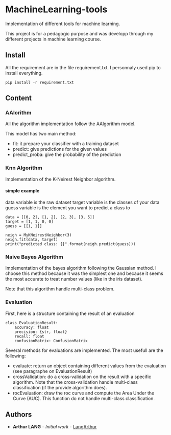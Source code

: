 # MachineLearning-tools

Implementation of different tools for machine learning.

This project is for a pedagogic purpose and was developp through my different projects in machine learning course.

## Install

All the requirement are in the file requirement.txt. I personnaly used pip to install everything.

```
pip install -r requirement.txt
```

## Content

### AAlorithm

All the algorithm implementation follow the AAlgorithm model.

This model has two main method:
- fit: it prepare your classifier with a training dataset
- predict: give predictions for the given values
- predict_proba: give the probability of the prediction

### Knn Algorithm

Implementation of the K-Neirest Neighbor algorithm.

#### simple example

data variable is the raw dataset
target variable is the classes of your data
guess variable is the element you want to predict a class to
```
data = [[0, 2], [1, 2], [2, 3], [3, 5]]
target = [1, 1, 0, 0]
guess = [[1, 1]]

neigh = MyKNeirestNeighbor(3)
neigh.fit(data, target)
print("predicted class: {}".format(neigh.predict(guess)))
```

### Naive Bayes Algorithm

Implementation of the bayes algorithm following the Gaussian method. I choose this method because it was the simplest one and because it seems the most accurate to treat number values (like in the iris dataset).

Note that this algorithm handle multi-class problem.

### Evaluation

First, here is a structure containing the result of an evaluation

```
class EvaluationResult:
    accuracy: float
    precision: {str, float}
    recall: float
    confusionMatrix: ConfusionMatrix
```

Several methods for evaluations are implemented. The most usefull are the following:

- evaluate: return an object containing different values from the evaluation (see paragraphe on EvaluationResult)
- crossValidation: do a cross-validation on the result with a specific algorithm. Note that the cross-validation handle multi-class classification (if the provide algorithm does).
- rocEvaluation: draw the roc curve and compute the Area Under the Curve (AUC). This function do not handle multi-class classification.


## Authors

* **Arthur LANG** - *Initial work* - [LangArthur](https://github.com/LangArthur)